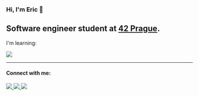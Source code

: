 ### Hi, I'm Eric 👋

Software engineer student at <a href="https://www.42prague.com">42 Prague</a>.
---
I'm learning:
<p align="left">
  <a href="https://skillicons.dev">
    <img src="https://skillicons.dev/icons?i=c,python,js,astro, react, html,css,sqlite,postgres,vscode,git,github,linux" />
  </a>
</p>

---

<h4>Connect with me:</h4>

 <a href="https://www.linkedin.com/in/ericthangpham/">
  <img src="https://img.shields.io/badge/LinkedIn-0077B5?style=for-the-badge&logo=linkedin&logoColor=white" />
 </a>
  <a href="https://www.behance.net/PHWGTH">
  <img src="https://img.shields.io/badge/Behance-0054F7?style=for-the-badge&logo=behance&logoColor=white" />
 </a>
 <a href="https://www.codewars.com/users/ericphamm">
  <img src="https://img.shields.io/badge/Codewars-B1361E?style=for-the-badge&logo=Codewars&logoColor=white" />
 </a>







<!--
**ericphamm/ericphamm** is a ✨ _special_ ✨ repository because its `README.md` (this file) appears on your GitHub profile.

Here are some ideas to get you started:

- 🔭 I’m currently working on ...
- 🌱 I’m currently learning ...
- 👯 I’m looking to collaborate on ...
- 🤔 I’m looking for help with ...
- 💬 Ask me about ...
- 📫 How to reach me: ...
- 😄 Pronouns: ...
- ⚡ Fun fact: ...
-->
